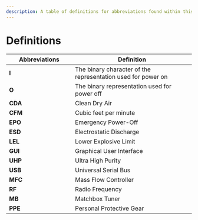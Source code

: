 ```yaml
---
description: A table of definitions for abbreviations found within this document.
---
```


# Definitions

<table><thead><tr><th width="163">Abbreviations</th><th>Definition</th></tr></thead><tbody><tr><td><strong>I</strong></td><td>The binary character of the representation used for power on</td></tr><tr><td><strong>O</strong></td><td>The binary representation used for power off</td></tr><tr><td><strong>CDA</strong></td><td>Clean Dry Air</td></tr><tr><td><strong>CFM</strong></td><td>Cubic feet per minute</td></tr><tr><td><strong>EPO</strong></td><td>Emergency Power-Off</td></tr><tr><td><strong>ESD</strong></td><td>Electrostatic Discharge</td></tr><tr><td><strong>LEL</strong></td><td>Lower Explosive Limit</td></tr><tr><td><strong>GUI</strong></td><td>Graphical User Interface</td></tr><tr><td><strong>UHP</strong></td><td>Ultra High Purity</td></tr><tr><td><strong>USB</strong></td><td>Universal Serial Bus</td></tr><tr><td><strong>MFC</strong></td><td>Mass Flow Controller</td></tr><tr><td><strong>RF</strong></td><td>Radio Frequency</td></tr><tr><td><strong>MB</strong></td><td>Matchbox Tuner</td></tr><tr><td><strong>PPE</strong></td><td>Personal Protective Gear</td></tr></tbody></table>
